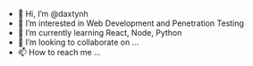 - 👋 Hi, I’m @daxtynh
- 👀 I’m interested in Web Development and Penetration Testing  
- 🌱 I’m currently learning React, Node, Python
- 💞️ I’m looking to collaborate on ...
- 📫 How to reach me ...

<!---
daxtynh/daxtynh is a ✨ special ✨ repository because its `README.md` (this file) appears on your GitHub profile.
You can click the Preview link to take a look at your changes.
--->
